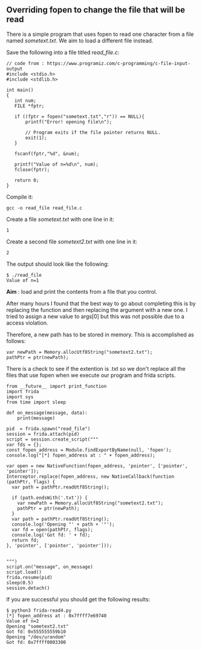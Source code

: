 ## Overriding fopen to change the file that will be read

There is a simple program that uses fopen to read one character from a file named *sometext.txt*. We aim to load a different file instead. 

Save the following into a file titled *read_file.c*:

```
// code from : https://www.programiz.com/c-programming/c-file-input-output
#include <stdio.h>
#include <stdlib.h>

int main()
{
   int num;
   FILE *fptr;

   if ((fptr = fopen("sometext.txt","r")) == NULL){
       printf("Error! opening file\n");

       // Program exits if the file pointer returns NULL.
       exit(1);
   }

   fscanf(fptr,"%d", &num);

   printf("Value of n=%d\n", num);
   fclose(fptr); 
  
   return 0;
}
```
Compile it:

```
gcc -o read_file read_file.c
```

Create a file *sometext.txt* with one line in it:
```
1
```

Create a second file *sometext2.txt* with one line in it:
```
2
```

The output should look like the following: 
```
$ ./read_file 
Value of n=1
```

**Aim** : load and print the contents from a file that you control. 

After many hours I found that the best way to go about completing this is by replacing the function and then replacing the argument with a new one. I tried to assign a new value to args[0] but this was not possible due to a access violation. 

Therefore, a new path has to be stored in memory. This is accomplished as follows:
```
var newPath = Memory.allocUtf8String("sometext2.txt");
pathPtr = ptr(newPath);
```

There is a check to see if the extention is .txt so we don't replace all the files that use fopen when we execute our program and frida scripts. 

```
from __future__ import print_function
import frida
import sys
from time import sleep

def on_message(message, data):
    print(message)

pid  = frida.spawn("read_file")
session = frida.attach(pid)
script = session.create_script("""
var fds = {};
const fopen_address = Module.findExportByName(null, 'fopen');
console.log("[*] fopen_address at : " + fopen_address);

var open = new NativeFunction(fopen_address, 'pointer', ['pointer', 'pointer']);
Interceptor.replace(fopen_address, new NativeCallback(function (pathPtr, flags) {
  var path = pathPtr.readUtf8String();

  if (path.endsWith('.txt')) {
    var newPath = Memory.allocUtf8String("sometext2.txt");
    pathPtr = ptr(newPath);
  }
  var path = pathPtr.readUtf8String();
  console.log('Opening "' + path + '"');
  var fd = open(pathPtr, flags);
  console.log('Got fd: ' + fd);
  return fd;
}, 'pointer', ['pointer', 'pointer']));


""")
script.on("message", on_message)
script.load()
frida.resume(pid)
sleep(0.5)
session.detach()
```

If you are successful you should get the following results:
```
$ python3 frida-read4.py 
[*] fopen_address at : 0x7ffff7e69740
Value of n=2
Opening "sometext2.txt"
Got fd: 0x555555559b10
Opening "/dev/urandom"
Got fd: 0x7ffff0003300
```



